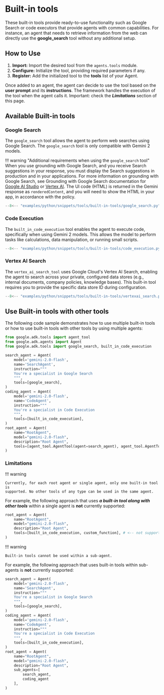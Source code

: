 # Built-in tools

These built-in tools provide ready-to-use functionality such as Google Search or
code executors that provide agents with common capabilities. For instance, an
agent that needs to retrieve information from the web can directly use the
**google\_search** tool without any additional setup.

## How to Use

1. **Import:** Import the desired tool from the `agents.tools` module.
2. **Configure:** Initialize the tool, providing required parameters if any.
3. **Register:** Add the initialized tool to the **tools** list of your Agent.

Once added to an agent, the agent can decide to use the tool based on the **user
prompt** and its **instructions**. The framework handles the execution of the
tool when the agent calls it. Important: check the ***Limitations*** section of this page.

## Available Built-in tools

### Google Search

The `google_search` tool allows the agent to perform web searches using Google
Search. The `google_search` tool is only compatible with Gemini 2 models.

!!! warning "Additional requirements when using the `google_search` tool"
    When you use grounding with Google Search, and you receive Search suggestions in your response, you must display the Search suggestions in production and in your applications.
    For more information on grounding with Google Search, see Grounding with Google Search documentation for [Google AI Studio](https://ai.google.dev/gemini-api/docs/grounding/search-suggestions) or [Vertex AI](https://cloud.google.com/vertex-ai/generative-ai/docs/grounding/grounding-search-suggestions). The UI code (HTML) is returned in the Gemini response as `renderedContent`, and you will need to show the HTML in your app, in accordance with the policy.

```py
--8<-- "examples/python/snippets/tools/built-in-tools/google_search.py"
```

### Code Execution

The `built_in_code_execution` tool enables the agent to execute code,
specifically when using Gemini 2 models. This allows the model to perform tasks
like calculations, data manipulation, or running small scripts.

````py
--8<-- "examples/python/snippets/tools/built-in-tools/code_execution.py"
````

### Vertex AI Search

The `vertex_ai_search_tool` uses Google Cloud's Vertex AI Search, enabling the
agent to search across your private, configured data stores (e.g., internal
documents, company policies, knowledge bases). This built-in tool requires you
to provide the specific data store ID during configuration.

```py
--8<-- "examples/python/snippets/tools/built-in-tools/vertexai_search.py"
```

## Use Built-in tools with other tools

The following code sample demonstrates how to use multiple built-in tools or how
to use built-in tools with other tools by using multiple agents:

```py
from google.adk.tools import agent_tool
from google.adk.agents import Agent
from google.adk.tools import google_search, built_in_code_execution

search_agent = Agent(
    model='gemini-2.0-flash',
    name='SearchAgent',
    instruction="""
    You're a specialist in Google Search
    """,
    tools=[google_search],
)
coding_agent = Agent(
    model='gemini-2.0-flash',
    name='CodeAgent',
    instruction="""
    You're a specialist in Code Execution
    """,
    tools=[built_in_code_execution],
)
root_agent = Agent(
    name="RootAgent",
    model="gemini-2.0-flash",
    description="Root Agent",
    tools=[agent_tool.AgentTool(agent=search_agent), agent_tool.AgentTool(agent=coding_agent)],
)
```

### Limitations

!!! warning

    Currently, for each root agent or single agent, only one built-in tool is
    supported. No other tools of any type can be used in the same agent.

 For example, the following approach that uses ***a built-in tool along with
 other tools*** within a single agent is **not** currently supported:

```py
root_agent = Agent(
    name="RootAgent",
    model="gemini-2.0-flash",
    description="Root Agent",
    tools=[built_in_code_execution, custom_function], # <-- not supported
)
```

!!! warning

    Built-in tools cannot be used within a sub-agent.

For example, the following approach that uses built-in tools within sub-agents
is **not** currently supported:

```py
search_agent = Agent(
    model='gemini-2.0-flash',
    name='SearchAgent',
    instruction="""
    You're a specialist in Google Search
    """,
    tools=[google_search],
)
coding_agent = Agent(
    model='gemini-2.0-flash',
    name='CodeAgent',
    instruction="""
    You're a specialist in Code Execution
    """,
    tools=[built_in_code_execution],
)
root_agent = Agent(
    name="RootAgent",
    model="gemini-2.0-flash",
    description="Root Agent",
    sub_agents=[
        search_agent,
        coding_agent
    ],
)
```
